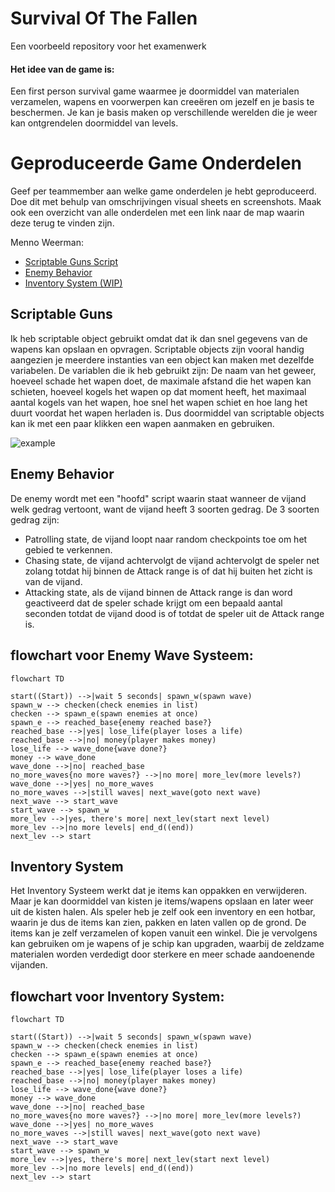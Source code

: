 # Survival Of The Fallen

Een voorbeeld repository voor het examenwerk

#### Het idee van de game is:

Een first person survival game waarmee je doormiddel van materialen verzamelen, wapens en voorwerpen kan creeëren om jezelf en je basis te beschermen. Je kan je basis maken op verschillende werelden die je weer kan ontgrendelen doormiddel van levels.

# Geproduceerde Game Onderdelen

Geef per teammember aan welke game onderdelen je hebt geproduceerd. Doe dit met behulp van omschrijvingen visual sheets en screenshots.
Maak ook een overzicht van alle onderdelen met een link naar de map waarin deze terug te vinden zijn.

Menno Weerman:
  * [Scriptable Guns Script](https://github.com/mennoweerman/SurvivalOfTheFallen/blob/main/Assets/Scripts/Scriptable%20Objects/GunData.cs)
  * [Enemy Behavior](https://github.com/mennoweerman/SurvivalOfTheFallen/blob/main/Assets/Scripts/Enemy/EnemyAI.cs)
  * [Inventory System (WIP)](https://github.com/mennoweerman/SurvivalOfTheFallen/blob/Development/Assets/Scripts/Inventory%20Scripts/InventorySystem.cs)

## Scriptable Guns

Ik heb scriptable object gebruikt omdat dat ik dan snel gegevens van de wapens kan opslaan en opvragen. Scriptable objects zijn vooral handig aangezien je meerdere instanties van een object kan maken met dezelfde variabelen. De variablen die ik heb gebruikt zijn: De naam van het geweer, hoeveel schade het wapen doet, de maximale afstand die het wapen kan schieten, hoeveel kogels het wapen op dat moment  heeft, het maximaal aantal kogels van het wapen, hoe snel het wapen schiet en hoe lang het duurt voordat het wapen herladen is. Dus doormiddel van scriptable objects kan ik met een paar klikken een wapen aanmaken en gebruiken.

![example](https://user-images.githubusercontent.com/1262745/189135129-34d15823-0311-46b5-a041-f0bbfede9e78.png)


## Enemy Behavior

De enemy wordt met een "hoofd" script waarin staat wanneer de vijand welk gedrag vertoont, want de vijand heeft 3 soorten gedrag. De 3 soorten gedrag zijn: 

* Patrolling state, de vijand loopt naar random checkpoints toe om het gebied te verkennen.
* Chasing state, de vijand achtervolgt de vijand achtervolgt de speler net zolang totdat hij binnen de Attack range is of dat hij buiten het zicht is van de vijand.
* Attacking state, als de vijand binnen de Attack range is dan word geactiveerd dat de speler schade krijgt om een bepaald aantal seconden totdat de vijand dood is of totdat de speler uit de Attack range is.

## flowchart voor Enemy Wave Systeem:
```mermaid
flowchart TD

start((Start)) -->|wait 5 seconds| spawn_w(spawn wave)
spawn_w --> checken(check enemies in list)
checken --> spawn_e(spawn enemies at once)
spawn_e --> reached_base{enemy reached base?}
reached_base -->|yes| lose_life(player loses a life)
reached_base -->|no| money(player makes money)
lose_life --> wave_done{wave done?}
money --> wave_done
wave_done -->|no| reached_base
no_more_waves{no more waves?} -->|no more| more_lev(more levels?)
wave_done -->|yes| no_more_waves
no_more_waves -->|still waves| next_wave(goto next wave)
next_wave --> start_wave
start_wave --> spawn_w
more_lev -->|yes, there's more| next_lev(start next level)
more_lev -->|no more levels| end_d((end))
next_lev --> start
```

## Inventory System

Het Inventory Systeem werkt dat je items kan oppakken en verwijderen. Maar je kan doormiddel van kisten je items/wapens opslaan en later weer uit de kisten halen. Als speler heb je zelf ook een inventory en een hotbar, waarin je dus de items kan zien, pakken en laten vallen op de grond. De items kan je zelf verzamelen of kopen vanuit een winkel. Die je vervolgens kan gebruiken om je wapens of je schip kan upgraden, waarbij de zeldzame materialen worden verdedigt door sterkere en meer schade aandoenende vijanden.

## flowchart voor Inventory System:
```mermaid
flowchart TD

start((Start)) -->|wait 5 seconds| spawn_w(spawn wave)
spawn_w --> checken(check enemies in list)
checken --> spawn_e(spawn enemies at once)
spawn_e --> reached_base{enemy reached base?}
reached_base -->|yes| lose_life(player loses a life)
reached_base -->|no| money(player makes money)
lose_life --> wave_done{wave done?}
money --> wave_done
wave_done -->|no| reached_base
no_more_waves{no more waves?} -->|no more| more_lev(more levels?)
wave_done -->|yes| no_more_waves
no_more_waves -->|still waves| next_wave(goto next wave)
next_wave --> start_wave
start_wave --> spawn_w
more_lev -->|yes, there's more| next_lev(start next level)
more_lev -->|no more levels| end_d((end))
next_lev --> start
```
